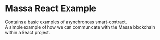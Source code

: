 # Massa React Example

Contains a basic examples of asynchronous smart-contract.<br/>
A simple example of how we can communicate with the Massa blockchain within a React project.<br/>
